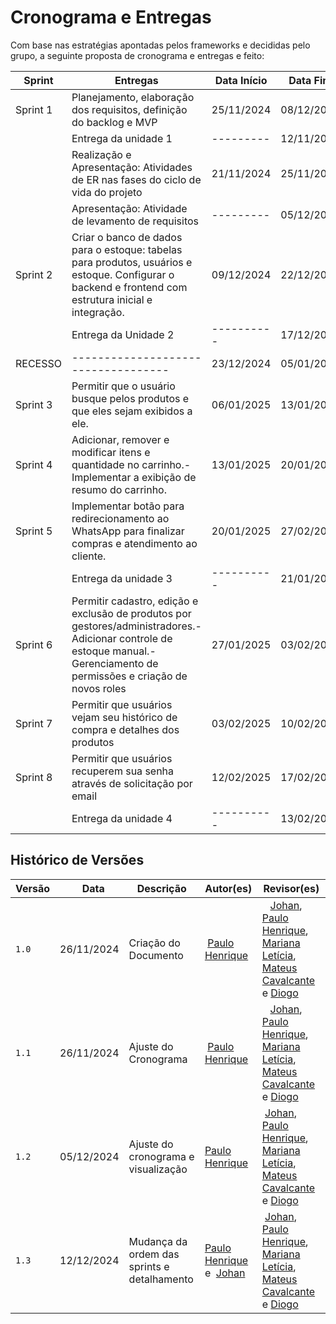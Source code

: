 # **Cronograma e Entregas**

  

Com base nas estratégias apontadas pelos frameworks e decididas pelo grupo, a seguinte proposta de cronograma e entregas e feito:

  

| **Sprint** | **Entregas** | **Data Início** | **Data Fim** |
| ---| ---| ---| --- |
| Sprint 1 | Planejamento, elaboração dos requisitos, definição do backlog e MVP | 25/11/2024 | 08/12/2024 |
|  | Entrega da unidade 1 | \--------- | 12/11/2024 |
|  | Realização e Apresentação: Atividades de ER nas fases do ciclo de vida do projeto | 21/11/2024 | 25/11/2024 |
|  | Apresentação: Atividade de levamento de requisitos | \--------- | 05/12/2024 |
| Sprint 2 | Criar o banco de dados para o estoque: tabelas para produtos, usuários e estoque. Configurar o backend e frontend com estrutura inicial e integração. | 09/12/2024 | 22/12/2024 |
|  | Entrega da Unidade 2 | \---------- | 17/12/2024 |
| RECESSO | \----------------------------------- | 23/12/2024 | 05/01/2025 |
| Sprint 3 | Permitir que o usuário busque pelos produtos e que eles sejam exibidos a ele. | 06/01/2025 | 13/01/2025 |
| Sprint 4 | Adicionar, remover e modificar itens e quantidade no carrinho.- Implementar a exibição de resumo do carrinho. | 13/01/2025 | 20/01/2025 |
| Sprint 5 | Implementar botão para redirecionamento ao WhatsApp para finalizar compras e atendimento ao cliente. | 20/01/2025 | 27/02/2025 |
|  | Entrega da unidade 3 | \---------- | 21/01/2025 |
| Sprint 6 | Permitir cadastro, edição e exclusão de produtos por gestores/administradores.- Adicionar controle de estoque manual.- Gerenciamento de permissões e criação de novos roles | 27/01/2025 | 03/02/2025 |
| Sprint 7 | Permitir que usuários vejam seu histórico de compra e detalhes dos produtos | 03/02/2025 | 10/02/2025 |
| Sprint 8 | Permitir que usuários recuperem sua senha através de solicitação por email | 12/02/2025 | 17/02/2025 |
|  | Entrega da unidade 4 | \---------- | 13/02/2025 |

  

## Histórico de Versões

  

| Versão |    Data | Descrição | Autor(es) | Revisor(es) |
| ---| ---| ---| ---| --- |
| `1.0` | 26/11/2024 | Criação do Documento |  [Paulo Henrique](https://github.com/Nanashii76) |    [Johan](https://github.com/johan-rocha), [Paulo Henrique](https://github.com/Nanashii76), [Mariana Letícia](https://github.com/Marianannn), [Mateus Cavalcante](https://github.com/mateuscavati) e [Diogo](https://github.com/Diogo-Barboza) |
| `1.1` | 26/11/2024 | Ajuste do Cronograma |  [Paulo Henrique](https://github.com/Nanashii76) |    [Johan](https://github.com/johan-rocha), [Paulo Henrique](https://github.com/Nanashii76), [Mariana Letícia](https://github.com/Marianannn), [Mateus Cavalcante](https://github.com/mateuscavati) e [Diogo](https://github.com/Diogo-Barboza) |
| `1.2` | 05/12/2024 | Ajuste do cronograma e visualização | [Paulo Henrique](https://github.com/Nanashii76) |  [Johan](https://github.com/johan-rocha), [Paulo Henrique](https://github.com/Nanashii76), [Mariana Letícia](https://github.com/Marianannn), [Mateus Cavalcante](https://github.com/mateuscavati) e [Diogo](https://github.com/Diogo-Barboza) |
| `1.3` | 12/12/2024 | Mudança da ordem das sprints e detalhamento | [Paulo Henrique](https://github.com/Nanashii76) e  [Johan](https://github.com/johan-rocha) |  [Johan](https://github.com/johan-rocha), [Paulo Henrique](https://github.com/Nanashii76), [Mariana Letícia](https://github.com/Marianannn), [Mateus Cavalcante](https://github.com/mateuscavati) e [Diogo](https://github.com/Diogo-Barboza) |